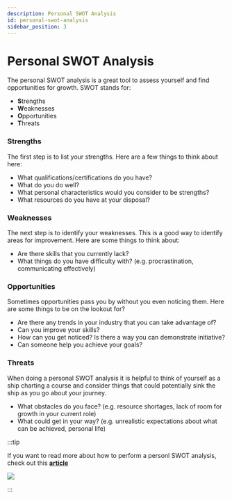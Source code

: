 ```yaml
---
description: Personal SWOT Analysis
id: personal-swot-analysis
sidebar_position: 3
---
```


# Personal SWOT Analysis

The personal SWOT analysis is a great tool to assess yourself and find opportunities for growth. SWOT stands for:

* **S**trengths&#x20;
* **W**eaknesses&#x20;
* **O**pportunities&#x20;
* **T**hreats

### Strengths

The first step is to list your strengths. Here are a few things to think about here:

* What qualifications/certifications do you have?&#x20;
* What do you do well?&#x20;
* What personal characteristics would you consider to be strengths?&#x20;
* What resources do you have at your disposal?

### Weaknesses

The next step is to identify your weaknesses. This is a good way to identify areas for improvement. Here are some things to think about:

* Are there skills that you currently lack?&#x20;
* What things do you have difficulty with? (e.g. procrastination, communicating effectively)

### Opportunities

Sometimes opportunities pass you by without you even noticing them. Here are some things to be on the lookout for?

* Are there any trends in your industry that you can take advantage of?&#x20;
* Can you improve your skills?&#x20;
* How can you get noticed? Is there a way you can demonstrate initiative?&#x20;
* Can someone help you achieve your goals?

### Threats

When doing a personal SWOT analysis it is helpful to think of yourself as a ship charting a course and consider things that could potentially sink the ship as you go about your journey.

* What obstacles do you face? (e.g. resource shortages, lack of room for growth in your current role)
* What could get in your way? (e.g. unrealistic expectations about what can be achieved, personal life)

:::tip

If you want to read more about how to perform a personl SWOT analysis, check out this [**article**](https://www.offerzen.com/blog/how-to-use-a-personal-swot-analysis-before-setting-goals/?utm_source=github&utm_medium=thrive&utm_campaign=all_supply_awareness_handbook_both_github&utm_content=blog-swot-analysis)

![](<//img/assets/offerzen-swot-analysis.png>)

:::